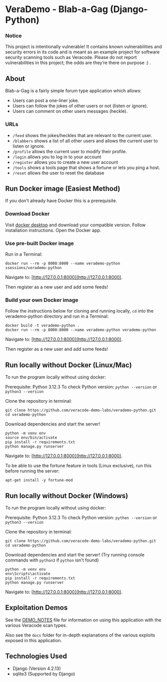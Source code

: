 # VeraDemo - Blab-a-Gag (Django-Python)

### Notice

This project is intentionally vulnerable! It contains known vulnerabilities and security errors in its code and is meant as an example project for software security scanning tools such as Veracode. Please do not report vulnerabilities in this project; the odds are they’re there on purpose :) .

## About

Blab-a-Gag is a fairly simple forum type application which allows:

- Users can post a one-liner joke.
- Users can follow the jokes of other users or not (listen or ignore).
- Users can comment on other users messages (heckle).

### URLs

- `/feed` shows the jokes/heckles that are relevant to the current user.
- `/blabbers` shows a list of all other users and allows the current user to listen or ignore.
- `/profile` allows the current user to modify their profile.
- `/login` allows you to log in to your account
- `/register` allows you to create a new user account
- `/tools` shows a tools page that shows a fortune or lets you ping a host.
- `/reset` allows the user to reset the database

## Run Docker image (Easiest Method)

If you don't already have Docker this is a prerequisite.

### Download Docker

Visit [docker desktop](https://www.docker.com/products/docker-desktop/) and download your compatible version.  Follow installation instructions.  Open the Docker app.

### Use pre-built Docker image

Run in a Terminal:

    docker run --rm -p 8000:8000 --name verademo-python ssessions/verademo-python

Navigate to: [http://127.0.0.1:8000](http://127.0.0.1:8000).

Then register as a new user and add some feeds!

### Build your own Docker image

Follow the instructions below for cloning and running locally, `cd` into the verademo-python directory and run in a Terminal:

	docker build -t verademo-python .
	docker run --rm -p 8000:8000 --name verademo-python verademo-python
	
Navigate to: [http://127.0.0.1:8000](http://127.0.0.1:8000).

Then register as a new user and add some feeds!

## Run locally without Docker (Linux/Mac)

To run the program locally without using docker:

Prerequisite: Python 3.12.3
To check Python version: `python --version` or `python3 --version`

Clone the repository in terminal:

    git clone https://github.com/veracode-demo-labs/verademo-python.git
    cd verademo-python
Download dependencies and start the server!

    python -m venv env
    source env/bin/activate
    pip install -r requirements.txt
    python manage.py runserver
Navigate to: [http://127.0.0.1:8000](http://127.0.0.1:8000).

To be able to use the fortune feature in tools (Linux exclusive), run this before running the server:

    apt-get install -y fortune-mod

## Run locally without Docker (Windows)

To run the program locally without using docker:

Prerequisite: Python 3.12.3
To check Python version: `python --version` or `python3 --version`

Clone the repository in terminal:

    git clone https://github.com/veracode-demo-labs/verademo-python.git
    cd verademo-python
Download dependencies and start the server! (Try running console commands with `python3` if `python` isn't found)

    python -m venv env
    env\Scripts\activate
    pip install -r requirements.txt
    python manage.py runserver
Navigate to: [http://127.0.0.1:8000](http://127.0.0.1:8000).

## Exploitation Demos

See the [DEMO_NOTES](DEMO_NOTES.md) file for information on using this application with the various Veracode scan types.

Also see the `docs` folder for in-depth explanations of the various exploits exposed in this application.


## Technologies Used

- Django (Version 4.2.13)
- sqlite3 (Supported by Django)
